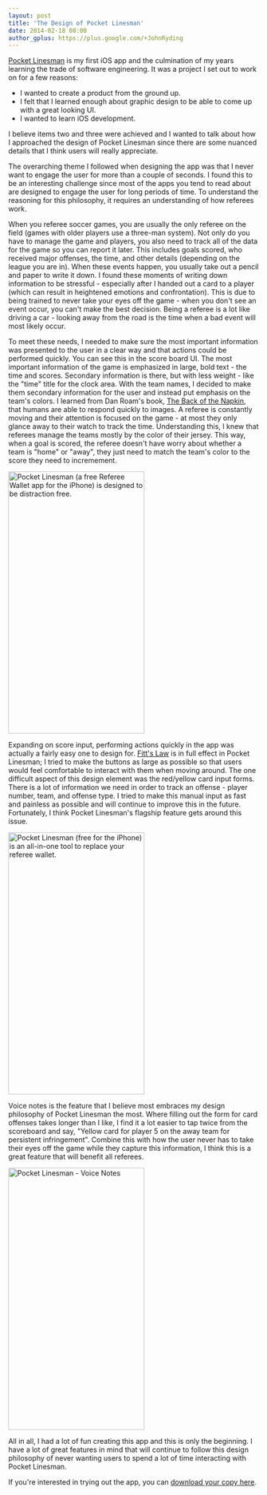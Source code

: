 ```yaml
---
layout: post
title: 'The Design of Pocket Linesman'
date: 2014-02-18 08:00
author_gplus: https://plus.google.com/+JohnRyding
---
```


[Pocket Linesman](https://itunes.apple.com/us/app/pocket-linesman-referee-wallet/id712375993?ls=1&mt=8) is my first iOS app and the culmination of my years learning the trade of software engineering. It was a project I set out to work on for a few reasons:

- I wanted to create a product from the ground up.
- I felt that I learned enough about graphic design to be able to come up with a great looking UI.
- I wanted to learn iOS development.

I believe items two and three were achieved and I wanted to talk about how I approached the design of Pocket Linesman since there are some nuanced details that I think users will really appreciate.

The overarching theme I followed when designing the app was that I never want to engage the user for more than a couple of seconds. I found this to be an interesting challenge since most of the apps you tend to read about are designed to engage the user for long periods of time. To understand the reasoning for this philosophy, it requires an understanding of how referees work.

When you referee soccer games, you are usually the only referee on the field (games with older players use a three-man system). Not only do you have to manage the game and players, you also need to track all of the data for the game so you can report it later. This includes goals scored, who received major offenses, the time, and other details (depending on the league you are in). When these events happen, you usually take out a pencil and paper to write it down. I found these moments of writing down information to be stressful - especially after I handed out a card to a player (which can result in heightened emotions and confrontation). This is due to being trained to never take your eyes off the game - when you don't see an event occur, you can't make the best decision. Being a referee is a lot like driving a car - looking away from the road is the time when a bad event will most likely occur.

To meet these needs, I needed to make sure the most important information was presented to the user in a clear way and that actions could be performed quickly. You can see this in the score board UI. The most important information of the game is emphasized in large, bold text - the time and scores. Secondary information is there, but with less weight - like the "time" title for the clock area. With the team names, I decided to make them secondary information for the user and instead put emphasis on the team's colors. I learned from Dan Roam's book, [The Back of the Napkin](http://www.amazon.com/The-Back-Napkin-Expanded-Edition/dp/1591842697), that humans are able to respond quickly to images. A referee is constantly moving and their attention is focused on the game - at most they only glance away to their watch to track the time. Understanding this, I knew that referees manage the teams mostly by the color of their jersey. This way, when a goal is scored, the referee doesn't have worry about whether a team is "home" or "away", they just need to match the team's color to the score they need to incremement.

<img src="{{site.url}}/img/pocketLinesman-referee-match-board-vert.png" width="273px" height="525px" alt="Pocket Linesman (a free Referee Wallet app for the iPhone) is designed to be distraction free.">

Expanding on score input, performing actions quickly in the app was actually a fairly easy one to design for. [Fitt's Law](http://en.wikipedia.org/wiki/Fitts's_law) is in full effect in Pocket Linesman; I tried to make the buttons as large as possible so that users would feel comfortable to interact with them when moving around. The one difficult aspect of this design element was the red/yellow card input forms. There is a lot of information we need in order to track an offense - player number, team, and offense type. I tried to make this manual input as fast and painless as possible and will continue to improve this in the future. Fortunately, I think Pocket Linesman's flagship feature gets around this issue.

<img src="{{site.url}}/img/pocketLinesman-referee-player-offense-vert.png" width="273px" height="525px" alt="Pocket Linesman (free for the iPhone) is an all-in-one tool to replace your referee wallet.">

Voice notes is the feature that I believe most embraces my design philosophy of Pocket Linesman the most. Where filling out the form for card offenses takes longer than I like, I find it a lot easier to tap twice from the scoreboard and say, "Yellow card for player 5 on the away team for persistent infringement". Combine this with how the user never has to take their eyes off the game while they capture this information, I think this is a great feature that will benefit all referees.

<img src="{{site.url}}/img/pocketLinesman-referee-new-voice-note.png" width="273px" height="525px" alt="Pocket Linesman - Voice Notes">

All in all, I had a lot of fun creating this app and this is only the beginning. I have a lot of great features in mind that will continue to follow this design philosophy of never wanting users to spend a lot of time interacting with Pocket Linesman.

If you're interested in trying out the app, you can [download your copy here](https://itunes.apple.com/us/app/pocket-linesman-referee-wallet/id712375993?mt=8&uo=4).

